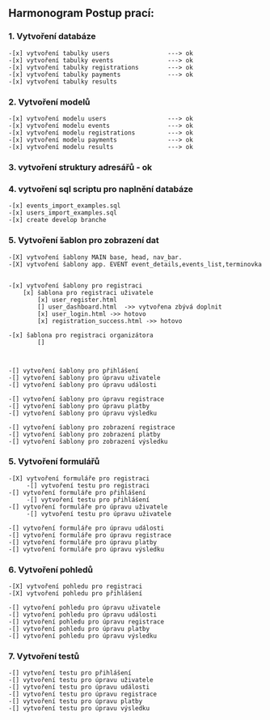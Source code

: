 ## Harmonogram Postup prací:

### 1. Vytvoření databáze

    -[x] vytvoření tabulky users                ---> ok
    -[x] vytvoření tabulky events               ---> ok
    -[x] vytvoření tabulky registrations        ---> ok
    -[x] vytvoření tabulky payments             ---> ok
    -[x] vytvoření tabulky results

### 2. Vytvoření modelů

    -[x] vytvoření modelu users                 ---> ok
    -[x] vytvoření modelu events                ---> ok        
    -[x] vytvoření modelu registrations         ---> ok
    -[x] vytvoření modelu payments              ---> ok
    -[x] vytvoření modelu results               ---> ok

### 3. vytvoření struktury adresářů - ok            


### 4. vytvoření sql scriptu pro naplnění databáze

    -[x] events_import_examples.sql
    -[x] users_import_examples.sql
    -[x] create develop branche




 ### 5. Vytvoření šablon pro zobrazení dat

    -[X] vytvoření šablony MAIN base, head, nav_bar.
    -[X] vytvoření šablony app. EVENT event_details,events_list,terminovka


    -[x] vytvoření šablony pro registraci
        [x] šablona pro registraci uživatele     
            [x] user_register.html
            [] user_dashboard.html  ->> vytvořena zbývá doplnit
            [x] user_login.html ->> hotovo
            [x] registration_success.html ->> hotovo 
        
    -[x] šablona pro registraci organizátora  
            []



    -[] vytvoření šablony pro přihlášení
    -[] vytvoření šablony pro úpravu uživatele
    -[] vytvoření šablony pro úpravu události

    -[] vytvoření šablony pro úpravu registrace
    -[] vytvoření šablony pro úpravu platby
    -[] vytvoření šablony pro úpravu výsledku

    -[] vytvoření šablony pro zobrazení registrace
    -[] vytvoření šablony pro zobrazení platby
    -[] vytvoření šablony pro zobrazení výsledku


### 5. Vytvoření formulářů

    -[X] vytvoření formuláře pro registraci
         -[] vytvoření testu pro registraci
    -[] vytvoření formuláře pro přihlášení
         -[] vytvoření testu pro přihlášení
    -[] vytvoření formuláře pro úpravu uživatele
         -[] vytvoření testu pro úpravu uživatele
         
    -[] vytvoření formuláře pro úpravu události
    -[] vytvoření formuláře pro úpravu registrace
    -[] vytvoření formuláře pro úpravu platby
    -[] vytvoření formuláře pro úpravu výsledku

### 6. Vytvoření pohledů

    -[X] vytvoření pohledu pro registraci
    -[X] vytvoření pohledu pro přihlášení
    
    -[] vytvoření pohledu pro úpravu uživatele
    -[] vytvoření pohledu pro úpravu události
    -[] vytvoření pohledu pro úpravu registrace
    -[] vytvoření pohledu pro úpravu platby
    -[] vytvoření pohledu pro úpravu výsledku



### 7. Vytvoření testů

   
    -[] vytvoření testu pro přihlášení
    -[] vytvoření testu pro úpravu uživatele
    -[] vytvoření testu pro úpravu události
    -[] vytvoření testu pro úpravu registrace
    -[] vytvoření testu pro úpravu platby
    -[] vytvoření testu pro úpravu výsledku
    



